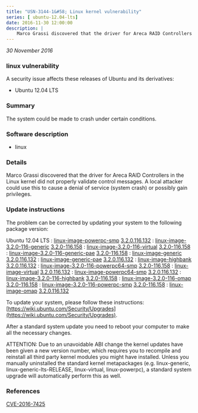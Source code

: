 ```yaml
---
title: "USN-3144-1&#58; Linux kernel vulnerability"
series: [ ubuntu-12.04-lts]
date: 2016-11-30 12:00:00
description: |
    Marco Grassi discovered that the driver for Areca RAID Controllers in the Linux kernel did not properly validate control messages. A local attacker could use this to cause a denial of service (system crash) or possibly gain privileges. 
--- 
```

 
 

*30 November 2016*

### linux vulnerability

A security issue affects these releases of Ubuntu and its derivatives:

* Ubuntu 12.04 LTS

### Summary

The system could be made to crash under certain conditions. 

### Software description

* linux 

### Details

Marco Grassi discovered that the driver for Areca RAID Controllers in the Linux kernel did not properly validate control messages. A local attacker could use this to cause a denial of service (system crash) or possibly gain privileges. 

### Update instructions

The problem can be corrected by updating your system to the following package version:

Ubuntu 12.04 LTS
 : [linux-image-powerpc-smp](https://launchpad.net/ubuntu/+source/linux) <span> [3.2.0.116.132](https://launchpad.net/ubuntu/+source/linux/3.2.0-116.158) </span> 
 : [linux-image-3.2.0-116-generic](https://launchpad.net/ubuntu/+source/linux) <span> [3.2.0-116.158](https://launchpad.net/ubuntu/+source/linux/3.2.0-116.158) </span> 
 : [linux-image-3.2.0-116-virtual](https://launchpad.net/ubuntu/+source/linux) <span> [3.2.0-116.158](https://launchpad.net/ubuntu/+source/linux/3.2.0-116.158) </span> 
 : [linux-image-3.2.0-116-generic-pae](https://launchpad.net/ubuntu/+source/linux) <span> [3.2.0-116.158](https://launchpad.net/ubuntu/+source/linux/3.2.0-116.158) </span> 
 : [linux-image-generic](https://launchpad.net/ubuntu/+source/linux) <span> [3.2.0.116.132](https://launchpad.net/ubuntu/+source/linux/3.2.0-116.158) </span> 
 : [linux-image-generic-pae](https://launchpad.net/ubuntu/+source/linux) <span> [3.2.0.116.132](https://launchpad.net/ubuntu/+source/linux/3.2.0-116.158) </span> 
 : [linux-image-highbank](https://launchpad.net/ubuntu/+source/linux) <span> [3.2.0.116.132](https://launchpad.net/ubuntu/+source/linux/3.2.0-116.158) </span> 
 : [linux-image-3.2.0-116-powerpc64-smp](https://launchpad.net/ubuntu/+source/linux) <span> [3.2.0-116.158](https://launchpad.net/ubuntu/+source/linux/3.2.0-116.158) </span> 
 : [linux-image-virtual](https://launchpad.net/ubuntu/+source/linux) <span> [3.2.0.116.132](https://launchpad.net/ubuntu/+source/linux/3.2.0-116.158) </span> 
 : [linux-image-powerpc64-smp](https://launchpad.net/ubuntu/+source/linux) <span> [3.2.0.116.132](https://launchpad.net/ubuntu/+source/linux/3.2.0-116.158) </span> 
 : [linux-image-3.2.0-116-highbank](https://launchpad.net/ubuntu/+source/linux) <span> [3.2.0-116.158](https://launchpad.net/ubuntu/+source/linux/3.2.0-116.158) </span> 
 : [linux-image-3.2.0-116-omap](https://launchpad.net/ubuntu/+source/linux) <span> [3.2.0-116.158](https://launchpad.net/ubuntu/+source/linux/3.2.0-116.158) </span> 
 : [linux-image-3.2.0-116-powerpc-smp](https://launchpad.net/ubuntu/+source/linux) <span> [3.2.0-116.158](https://launchpad.net/ubuntu/+source/linux/3.2.0-116.158) </span> 
 : [linux-image-omap](https://launchpad.net/ubuntu/+source/linux) <span> [3.2.0.116.132](https://launchpad.net/ubuntu/+source/linux/3.2.0-116.158) </span> 

To update your system, please follow these instructions: [https://wiki.ubuntu.com/Security/Upgrades](https://wiki.ubuntu.com/Security/Upgrades).

After a standard system update you need to reboot your computer to make all the necessary changes.

ATTENTION: Due to an unavoidable ABI change the kernel updates have been given a new version number, which requires you to recompile and reinstall all third party kernel modules you might have installed. Unless you manually uninstalled the standard kernel metapackages (e.g. linux-generic, linux-generic-lts-RELEASE, linux-virtual, linux-powerpc), a standard system upgrade will automatically perform this as well. 

### References

 
 [CVE-2016-7425](http://people.ubuntu.com/~ubuntu-security/cve/CVE-2016-7425)
 

